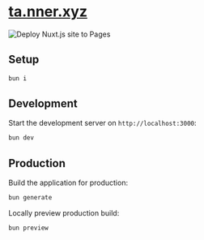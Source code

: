 # [ta.nner.xyz](https://ta.nner.xyz)

![Deploy Nuxt.js site to Pages](https://github.com/lightningboltemoji/ta.nner.xyz/actions/workflows/nuxtjs.yml/badge.svg)

## Setup

```bash
bun i
```

## Development

Start the development server on `http://localhost:3000`:

```bash
bun dev
```

## Production

Build the application for production:

```bash
bun generate
```

Locally preview production build:

```bash
bun preview
```

